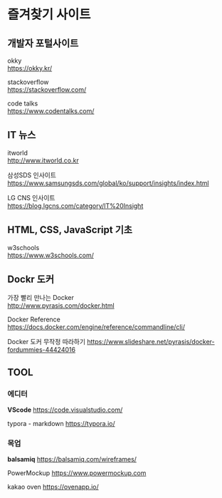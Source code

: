 # 즐겨찾기 사이트

## 개발자 포털사이트

okky  
<https://okky.kr/>

stackoverflow  
<https://stackoverflow.com/>

code talks  
<https://www.codentalks.com/>

## IT 뉴스

itworld  
<http://www.itworld.co.kr>

삼성SDS 인사이트  
<https://www.samsungsds.com/global/ko/support/insights/index.html>

LG CNS 인사이트  
<https://blog.lgcns.com/category/IT%20Insight>

## HTML, CSS, JavaScript 기초

w3schools  
<https://www.w3schools.com/>

## Dockr 도커

가장 빨리 만나는 Docker  
<http://www.pyrasis.com/docker.html>

Docker Reference
<https://docs.docker.com/engine/reference/commandline/cli/>

Docker 도커 무작정 따라하기
<https://www.slideshare.net/pyrasis/docker-fordummies-44424016>

## TOOL

### 에디터

**VScode**
<https://code.visualstudio.com/>

typora - markdown
<https://typora.io/>

### 목업

**balsamiq**
<https://balsamiq.com/wireframes/>

PowerMockup
<https://www.powermockup.com>

kakao oven
<https://ovenapp.io/>
